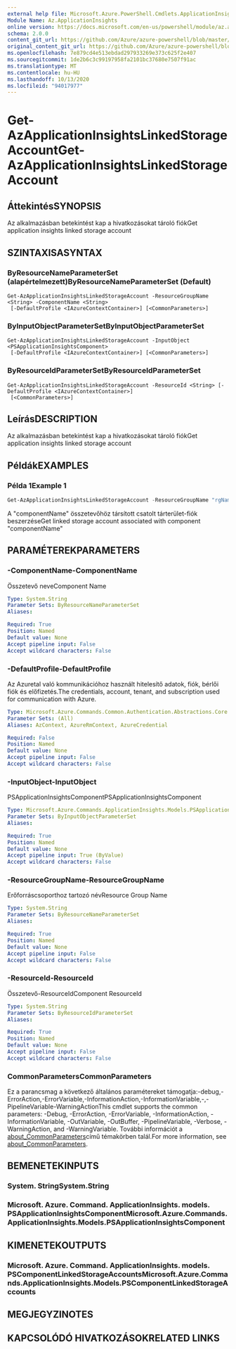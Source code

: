 ```yaml
---
external help file: Microsoft.Azure.PowerShell.Cmdlets.ApplicationInsights.dll-Help.xml
Module Name: Az.ApplicationInsights
online version: https://docs.microsoft.com/en-us/powershell/module/az.applicationinsights/get-azapplicationinsightslinkedstorageaccount
schema: 2.0.0
content_git_url: https://github.com/Azure/azure-powershell/blob/master/src/ApplicationInsights/ApplicationInsights/help/Get-AzApplicationInsightsLinkedStorageAccount.md
original_content_git_url: https://github.com/Azure/azure-powershell/blob/master/src/ApplicationInsights/ApplicationInsights/help/Get-AzApplicationInsightsLinkedStorageAccount.md
ms.openlocfilehash: 7e879cd4e513ebdad297933269e373c625f2e407
ms.sourcegitcommit: 1de2b6c3c99197958fa2101bc37680e7507f91ac
ms.translationtype: MT
ms.contentlocale: hu-HU
ms.lasthandoff: 10/13/2020
ms.locfileid: "94017977"
---
```

# <span data-ttu-id="2f891-101">Get-AzApplicationInsightsLinkedStorageAccount</span><span class="sxs-lookup"><span data-stu-id="2f891-101">Get-AzApplicationInsightsLinkedStorageAccount</span></span>

## <span data-ttu-id="2f891-102">Áttekintés</span><span class="sxs-lookup"><span data-stu-id="2f891-102">SYNOPSIS</span></span>
<span data-ttu-id="2f891-103">Az alkalmazásban betekintést kap a hivatkozásokat tároló fiók</span><span class="sxs-lookup"><span data-stu-id="2f891-103">Get application insights linked storage account</span></span>

## <span data-ttu-id="2f891-104">SZINTAXISA</span><span class="sxs-lookup"><span data-stu-id="2f891-104">SYNTAX</span></span>

### <span data-ttu-id="2f891-105">ByResourceNameParameterSet (alapértelmezett)</span><span class="sxs-lookup"><span data-stu-id="2f891-105">ByResourceNameParameterSet (Default)</span></span>
```
Get-AzApplicationInsightsLinkedStorageAccount -ResourceGroupName <String> -ComponentName <String>
 [-DefaultProfile <IAzureContextContainer>] [<CommonParameters>]
```

### <span data-ttu-id="2f891-106">ByInputObjectParameterSet</span><span class="sxs-lookup"><span data-stu-id="2f891-106">ByInputObjectParameterSet</span></span>
```
Get-AzApplicationInsightsLinkedStorageAccount -InputObject <PSApplicationInsightsComponent>
 [-DefaultProfile <IAzureContextContainer>] [<CommonParameters>]
```

### <span data-ttu-id="2f891-107">ByResourceIdParameterSet</span><span class="sxs-lookup"><span data-stu-id="2f891-107">ByResourceIdParameterSet</span></span>
```
Get-AzApplicationInsightsLinkedStorageAccount -ResourceId <String> [-DefaultProfile <IAzureContextContainer>]
 [<CommonParameters>]
```

## <span data-ttu-id="2f891-108">Leírás</span><span class="sxs-lookup"><span data-stu-id="2f891-108">DESCRIPTION</span></span>
<span data-ttu-id="2f891-109">Az alkalmazásban betekintést kap a hivatkozásokat tároló fiók</span><span class="sxs-lookup"><span data-stu-id="2f891-109">Get application insights linked storage account</span></span>

## <span data-ttu-id="2f891-110">Példák</span><span class="sxs-lookup"><span data-stu-id="2f891-110">EXAMPLES</span></span>

### <span data-ttu-id="2f891-111">Példa 1</span><span class="sxs-lookup"><span data-stu-id="2f891-111">Example 1</span></span>
```powershell
Get-AzApplicationInsightsLinkedStorageAccount -ResourceGroupName "rgName" -Name "componentName"
```

<span data-ttu-id="2f891-112">A "componentName" összetevőhöz társított csatolt tárterület-fiók beszerzése</span><span class="sxs-lookup"><span data-stu-id="2f891-112">Get linked storage account associated with component "componentName"</span></span>

## <span data-ttu-id="2f891-113">PARAMÉTEREK</span><span class="sxs-lookup"><span data-stu-id="2f891-113">PARAMETERS</span></span>

### <span data-ttu-id="2f891-114">-ComponentName</span><span class="sxs-lookup"><span data-stu-id="2f891-114">-ComponentName</span></span>
<span data-ttu-id="2f891-115">Összetevő neve</span><span class="sxs-lookup"><span data-stu-id="2f891-115">Component Name</span></span>

```yaml
Type: System.String
Parameter Sets: ByResourceNameParameterSet
Aliases:

Required: True
Position: Named
Default value: None
Accept pipeline input: False
Accept wildcard characters: False
```

### <span data-ttu-id="2f891-116">-DefaultProfile</span><span class="sxs-lookup"><span data-stu-id="2f891-116">-DefaultProfile</span></span>
<span data-ttu-id="2f891-117">Az Azuretal való kommunikációhoz használt hitelesítő adatok, fiók, bérlői fiók és előfizetés.</span><span class="sxs-lookup"><span data-stu-id="2f891-117">The credentials, account, tenant, and subscription used for communication with Azure.</span></span>

```yaml
Type: Microsoft.Azure.Commands.Common.Authentication.Abstractions.Core.IAzureContextContainer
Parameter Sets: (All)
Aliases: AzContext, AzureRmContext, AzureCredential

Required: False
Position: Named
Default value: None
Accept pipeline input: False
Accept wildcard characters: False
```

### <span data-ttu-id="2f891-118">-InputObject</span><span class="sxs-lookup"><span data-stu-id="2f891-118">-InputObject</span></span>
<span data-ttu-id="2f891-119">PSApplicationInsightsComponent</span><span class="sxs-lookup"><span data-stu-id="2f891-119">PSApplicationInsightsComponent</span></span>

```yaml
Type: Microsoft.Azure.Commands.ApplicationInsights.Models.PSApplicationInsightsComponent
Parameter Sets: ByInputObjectParameterSet
Aliases:

Required: True
Position: Named
Default value: None
Accept pipeline input: True (ByValue)
Accept wildcard characters: False
```

### <span data-ttu-id="2f891-120">-ResourceGroupName</span><span class="sxs-lookup"><span data-stu-id="2f891-120">-ResourceGroupName</span></span>
<span data-ttu-id="2f891-121">Erőforráscsoporthoz tartozó név</span><span class="sxs-lookup"><span data-stu-id="2f891-121">Resource Group Name</span></span>

```yaml
Type: System.String
Parameter Sets: ByResourceNameParameterSet
Aliases:

Required: True
Position: Named
Default value: None
Accept pipeline input: False
Accept wildcard characters: False
```

### <span data-ttu-id="2f891-122">-ResourceId</span><span class="sxs-lookup"><span data-stu-id="2f891-122">-ResourceId</span></span>
<span data-ttu-id="2f891-123">Összetevő-ResourceId</span><span class="sxs-lookup"><span data-stu-id="2f891-123">Component ResourceId</span></span>

```yaml
Type: System.String
Parameter Sets: ByResourceIdParameterSet
Aliases:

Required: True
Position: Named
Default value: None
Accept pipeline input: False
Accept wildcard characters: False
```

### <span data-ttu-id="2f891-124">CommonParameters</span><span class="sxs-lookup"><span data-stu-id="2f891-124">CommonParameters</span></span>
<span data-ttu-id="2f891-125">Ez a parancsmag a következő általános paramétereket támogatja:-debug,-ErrorAction,-ErrorVariable,-InformationAction,-InformationVariable,-,-PipelineVariable-WarningAction</span><span class="sxs-lookup"><span data-stu-id="2f891-125">This cmdlet supports the common parameters: -Debug, -ErrorAction, -ErrorVariable, -InformationAction, -InformationVariable, -OutVariable, -OutBuffer, -PipelineVariable, -Verbose, -WarningAction, and -WarningVariable.</span></span> <span data-ttu-id="2f891-126">További információt a [about_CommonParameters](http://go.microsoft.com/fwlink/?LinkID=113216)című témakörben talál.</span><span class="sxs-lookup"><span data-stu-id="2f891-126">For more information, see [about_CommonParameters](http://go.microsoft.com/fwlink/?LinkID=113216).</span></span>

## <span data-ttu-id="2f891-127">BEMENETEK</span><span class="sxs-lookup"><span data-stu-id="2f891-127">INPUTS</span></span>

### <span data-ttu-id="2f891-128">System. String</span><span class="sxs-lookup"><span data-stu-id="2f891-128">System.String</span></span>

### <span data-ttu-id="2f891-129">Microsoft. Azure. Command. ApplicationInsights. models. PSApplicationInsightsComponent</span><span class="sxs-lookup"><span data-stu-id="2f891-129">Microsoft.Azure.Commands.ApplicationInsights.Models.PSApplicationInsightsComponent</span></span>

## <span data-ttu-id="2f891-130">KIMENETEK</span><span class="sxs-lookup"><span data-stu-id="2f891-130">OUTPUTS</span></span>

### <span data-ttu-id="2f891-131">Microsoft. Azure. Command. ApplicationInsights. models. PSComponentLinkedStorageAccounts</span><span class="sxs-lookup"><span data-stu-id="2f891-131">Microsoft.Azure.Commands.ApplicationInsights.Models.PSComponentLinkedStorageAccounts</span></span>

## <span data-ttu-id="2f891-132">MEGJEGYZI</span><span class="sxs-lookup"><span data-stu-id="2f891-132">NOTES</span></span>

## <span data-ttu-id="2f891-133">KAPCSOLÓDÓ HIVATKOZÁSOK</span><span class="sxs-lookup"><span data-stu-id="2f891-133">RELATED LINKS</span></span>
